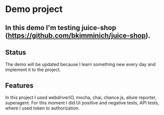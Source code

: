 # Demo project 

## In this demo I'm testing juice-shop (https://github.com/bkimminich/juice-shop).

## Status 
The demo will be updated because I learn something new every day and implement it to the project.
## Features
In this project I used webdriverIO, mocha, chai, chance.js, allure reporter, superagent. 
For this moment I did UI positive and negative tests, API tests, where I used token to authorization. 
